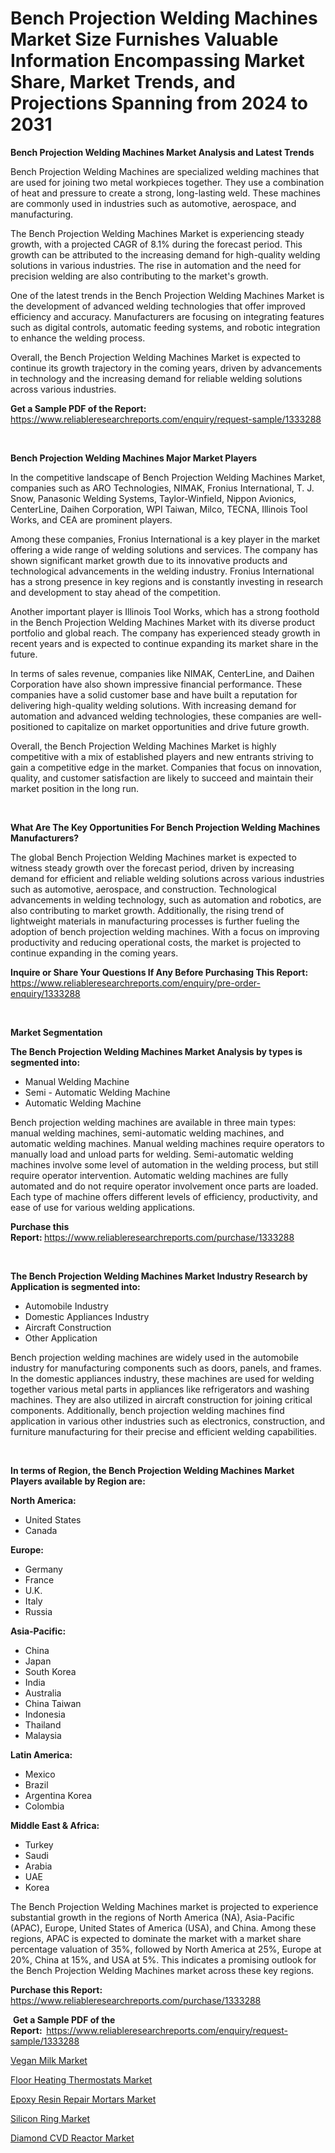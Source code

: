 <p><h1>Bench Projection Welding Machines Market Size Furnishes Valuable Information Encompassing Market Share, Market Trends, and Projections Spanning from 2024 to 2031</h1></p><p><strong>Bench Projection Welding Machines Market Analysis and Latest Trends</strong></p>
<p><p>Bench Projection Welding Machines are specialized welding machines that are used for joining two metal workpieces together. They use a combination of heat and pressure to create a strong, long-lasting weld. These machines are commonly used in industries such as automotive, aerospace, and manufacturing.</p><p>The Bench Projection Welding Machines Market is experiencing steady growth, with a projected CAGR of 8.1% during the forecast period. This growth can be attributed to the increasing demand for high-quality welding solutions in various industries. The rise in automation and the need for precision welding are also contributing to the market's growth.</p><p>One of the latest trends in the Bench Projection Welding Machines Market is the development of advanced welding technologies that offer improved efficiency and accuracy. Manufacturers are focusing on integrating features such as digital controls, automatic feeding systems, and robotic integration to enhance the welding process.</p><p>Overall, the Bench Projection Welding Machines Market is expected to continue its growth trajectory in the coming years, driven by advancements in technology and the increasing demand for reliable welding solutions across various industries.</p></p>
<p><strong>Get a Sample PDF of the Report:&nbsp;</strong> <a href="https://www.reliableresearchreports.com/enquiry/request-sample/1333288">https://www.reliableresearchreports.com/enquiry/request-sample/1333288</a></p>
<p>&nbsp;</p>
<p><strong>Bench Projection Welding Machines Major Market Players</strong></p>
<p><p>In the competitive landscape of Bench Projection Welding Machines Market, companies such as ARO Technologies, NIMAK, Fronius International, T. J. Snow, Panasonic Welding Systems, Taylor-Winfield, Nippon Avionics, CenterLine, Daihen Corporation, WPI Taiwan, Milco, TECNA, Illinois Tool Works, and CEA are prominent players.</p><p>Among these companies, Fronius International is a key player in the market offering a wide range of welding solutions and services. The company has shown significant market growth due to its innovative products and technological advancements in the welding industry. Fronius International has a strong presence in key regions and is constantly investing in research and development to stay ahead of the competition.</p><p>Another important player is Illinois Tool Works, which has a strong foothold in the Bench Projection Welding Machines Market with its diverse product portfolio and global reach. The company has experienced steady growth in recent years and is expected to continue expanding its market share in the future.</p><p>In terms of sales revenue, companies like NIMAK, CenterLine, and Daihen Corporation have also shown impressive financial performance. These companies have a solid customer base and have built a reputation for delivering high-quality welding solutions. With increasing demand for automation and advanced welding technologies, these companies are well-positioned to capitalize on market opportunities and drive future growth.</p><p>Overall, the Bench Projection Welding Machines Market is highly competitive with a mix of established players and new entrants striving to gain a competitive edge in the market. Companies that focus on innovation, quality, and customer satisfaction are likely to succeed and maintain their market position in the long run.</p></p>
<p>&nbsp;</p>
<p><strong>What Are The Key Opportunities For Bench Projection Welding Machines Manufacturers?</strong></p>
<p><p>The global Bench Projection Welding Machines market is expected to witness steady growth over the forecast period, driven by increasing demand for efficient and reliable welding solutions across various industries such as automotive, aerospace, and construction. Technological advancements in welding technology, such as automation and robotics, are also contributing to market growth. Additionally, the rising trend of lightweight materials in manufacturing processes is further fueling the adoption of bench projection welding machines. With a focus on improving productivity and reducing operational costs, the market is projected to continue expanding in the coming years.</p></p>
<p><strong>Inquire or Share Your Questions If Any Before Purchasing This Report:</strong> <a href="https://www.reliableresearchreports.com/enquiry/pre-order-enquiry/1333288">https://www.reliableresearchreports.com/enquiry/pre-order-enquiry/1333288</a></p>
<p>&nbsp;</p>
<p><strong>Market Segmentation</strong></p>
<p><strong>The Bench Projection Welding Machines Market Analysis by types is segmented into:</strong></p>
<p><ul><li>Manual Welding Machine</li><li>Semi - Automatic Welding Machine</li><li>Automatic Welding Machine</li></ul></p>
<p><p>Bench projection welding machines are available in three main types: manual welding machines, semi-automatic welding machines, and automatic welding machines. Manual welding machines require operators to manually load and unload parts for welding. Semi-automatic welding machines involve some level of automation in the welding process, but still require operator intervention. Automatic welding machines are fully automated and do not require operator involvement once parts are loaded. Each type of machine offers different levels of efficiency, productivity, and ease of use for various welding applications.</p></p>
<p><strong>Purchase this Report:&nbsp;</strong><a href="https://www.reliableresearchreports.com/purchase/1333288">https://www.reliableresearchreports.com/purchase/1333288</a></p>
<p>&nbsp;</p>
<p><strong>The Bench Projection Welding Machines Market Industry Research by Application is segmented into:</strong></p>
<p><ul><li>Automobile Industry</li><li>Domestic Appliances Industry</li><li>Aircraft Construction</li><li>Other Application</li></ul></p>
<p><p>Bench projection welding machines are widely used in the automobile industry for manufacturing components such as doors, panels, and frames. In the domestic appliances industry, these machines are used for welding together various metal parts in appliances like refrigerators and washing machines. They are also utilized in aircraft construction for joining critical components. Additionally, bench projection welding machines find application in various other industries such as electronics, construction, and furniture manufacturing for their precise and efficient welding capabilities.</p></p>
<p>&nbsp;</p>
<p><strong>In terms of Region, the Bench Projection Welding Machines Market Players available by Region are:</strong></p>
<p>
    <p> <strong> North America: </strong>
        <ul>
            <li>United States</li>
            <li>Canada</li>
        </ul>
        </p> 
    <p> <strong> Europe: </strong>
        <ul>
            <li>Germany</li>
            <li>France</li>
            <li>U.K.</li>
            <li>Italy</li>
            <li>Russia</li>
        </ul>
        </p> 
    <p> <strong> Asia-Pacific: </strong>
        <ul>
            <li>China</li>
            <li>Japan</li>
            <li>South Korea</li>
            <li>India</li>
            <li>Australia</li>
            <li>China Taiwan</li>
            <li>Indonesia</li>
            <li>Thailand</li>
            <li>Malaysia</li>
        </ul>
        </p> 
    <p> <strong> Latin America: </strong>
        <ul>
            <li>Mexico</li>
            <li>Brazil</li>
            <li>Argentina Korea</li>
            <li>Colombia</li>
        </ul>
        </p> 
    <p> <strong> Middle East & Africa: </strong>
        <ul>
            <li>Turkey</li>
            <li>Saudi</li>
            <li>Arabia</li>
            <li>UAE</li>
            <li>Korea</li>
        </ul>
    </p>
    </p>
<p><p>The Bench Projection Welding Machines market is projected to experience substantial growth in the regions of North America (NA), Asia-Pacific (APAC), Europe, United States of America (USA), and China. Among these regions, APAC is expected to dominate the market with a market share percentage valuation of 35%, followed by North America at 25%, Europe at 20%, China at 15%, and USA at 5%. This indicates a promising outlook for the Bench Projection Welding Machines market across these key regions.</p></p>
<p><strong>Purchase this Report: </strong><a href="https://www.reliableresearchreports.com/purchase/1333288">https://www.reliableresearchreports.com/purchase/1333288</a></p>
<p>&nbsp;<strong>Get a Sample PDF of the Report:&nbsp;&nbsp;</strong><a href="https://www.reliableresearchreports.com/enquiry/request-sample/1333288">https://www.reliableresearchreports.com/enquiry/request-sample/1333288</a></p>
<p><strong></strong></p>
<p><p><a href="https://medium.com/p/e1c184202ac0/edit">Vegan Milk Market</a></p><p><a href="https://medium.com/p/890464908668/edit">Floor Heating Thermostats Market</a></p><p><a href="https://github.com/PeterParrish5/Market-Research-Report-List-3/blob/main/epoxy-resin-repair-mortars-market.md">Epoxy Resin Repair Mortars Market</a></p><p><a href="https://medium.com/p/9ced8a1c805a/edit">Silicon Ring Market</a></p><p><a href="https://medium.com/p/3c77f0ac86e6/edit">Diamond CVD Reactor Market</a></p></p>